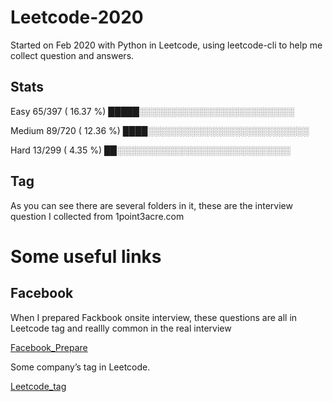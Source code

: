 # Leetcode-2020
Started on Feb 2020 with Python in Leetcode, using leetcode-cli to help me collect question and answers.

## Stats
 Easy	 65/397 ( 16.37 %)  █████░░░░░░░░░░░░░░░░░░░░░░░░░

 Medium	 89/720 ( 12.36 %)  ████░░░░░░░░░░░░░░░░░░░░░░░░░░

 Hard	 13/299 (  4.35 %)  ██░░░░░░░░░░░░░░░░░░░░░░░░░░░░

## Tag
As you can see there are several folders in it, these are the interview question I collected from 1point3acre.com

# Some useful links
## Facebook
When I prepared Fackbook onsite interview, these questions are all in Leetcode tag and reallly common in the real interview

[Facebook_Prepare](https://github.com/youhusky/Facebook_Prepare)

Some company’s tag in Leetcode.

[Leetcode_tag](https://github.com/youhusky/Leetcode_Company)
